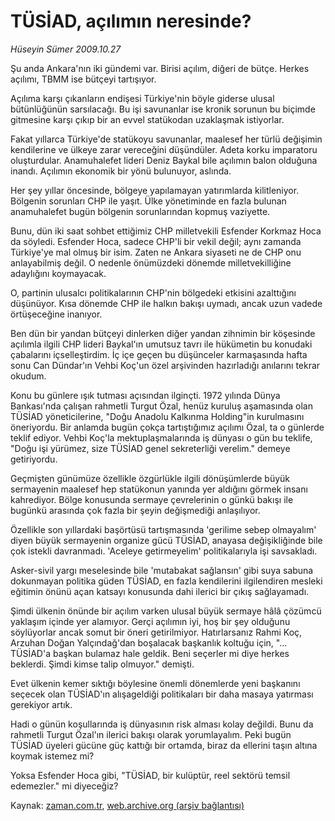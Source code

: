 # TÜSİAD, açılımın neresinde?

*Hüseyin Sümer 2009.10.27*

<tr><td class="metin" colspan="2" style="padding-top: 20px; padding-left: 5px; ">Şu anda Ankara'nın iki gündemi var. Birisi açılım, diğeri de bütçe. Herkes açılımı, TBMM ise bütçeyi tartışıyor.</td></tr><tr><td class="metin" colspan="2" style="padding-top: 20px; padding-left: 5px; "><p>Açılıma karşı çıkanların endişesi Türkiye'nin böyle giderse ulusal bütünlüğünün sarsılacağı. Bu işi savunanlar ise kronik sorunun bu biçimde gitmesine karşı çıkıp bir an evvel statükodan uzaklaşmak istiyorlar.
<p> Fakat yıllarca Türkiye'de statükoyu savunanlar, maalesef her türlü değişimin kendilerine ve ülkeye zarar vereceğini düşündüler. Adeta korku imparatoru oluşturdular. Anamuhalefet lideri Deniz Baykal bile açılımın balon olduğuna inandı. Açılımın ekonomik bir yönü bulunuyor, aslında.
<p> Her şey yıllar öncesinde, bölgeye yapılamayan yatırımlarda kilitleniyor. Bölgenin sorunları CHP ile yaşıt. Ülke yönetiminde en fazla bulunan anamuhalefet bugün bölgenin sorunlarından kopmuş vaziyette.
<p> Bunu, dün iki saat sohbet ettiğimiz CHP milletvekili Esfender Korkmaz Hoca da söyledi. Esfender Hoca, sadece CHP'li bir vekil değil; aynı zamanda Türkiye'ye mal olmuş bir isim. Zaten ne Ankara siyaseti ne de CHP onu anlayabilmiş değil. O nedenle önümüzdeki dönemde milletvekilliğine adaylığını koymayacak.
<p> O, partinin ulusalcı politikalarının CHP'nin bölgedeki etkisini azalttığını düşünüyor. Kısa dönemde CHP ile halkın bakışı uymadı, ancak uzun vadede örtüşeceğine inanıyor.
<p> Ben dün bir yandan bütçeyi dinlerken diğer yandan zihnimin bir köşesinde açılımla ilgili CHP lideri Baykal'ın umutsuz tavrı ile hükümetin bu konudaki çabalarını içselleştirdim. İç içe geçen bu düşünceler karmaşasında hafta sonu Can Dündar'ın Vehbi Koç'un özel arşivinden hazırladığı anılarını tekrar okudum.
<p> Konu bu günlere ışık tutması açısından ilginçti. 1972 yılında Dünya Bankası'nda çalışan rahmetli Turgut Özal, henüz kuruluş aşamasında olan TÜSİAD yöneticilerine, "Doğu Anadolu Kalkınma Holding"in kurulmasını öneriyordu. Bir anlamda bugün çokça tartıştığımız açılımı Özal, ta o günlerde teklif ediyor. Vehbi Koç'la mektuplaşmalarında iş dünyası o gün bu teklife, "Doğu işi yürümez, size TÜSİAD genel sekreterliği verelim." demeye getiriyordu.
<p> Geçmişten günümüze özellikle özgürlükle ilgili dönüşümlerde büyük sermayenin maalesef hep statükonun yanında yer aldığını görmek insanı kahrediyor. Bölge konusunda sermaye çevrelerinin o günkü bakışı ile bugünkü arasında çok fazla bir şeyin değişmediği anlaşılıyor.
<p> Özellikle son yıllardaki başörtüsü tartışmasında 'gerilime sebep olmayalım' diyen büyük sermayenin organize gücü TÜSİAD, anayasa değişikliğinde bile çok istekli davranmadı. 'Aceleye getirmeyelim' politikalarıyla işi savsakladı.
<p> Asker-sivil yargı meselesinde bile 'mutabakat sağlansın' gibi suya sabuna dokunmayan politika güden TÜSİAD, en fazla kendilerini ilgilendiren mesleki eğitimin önünü açan katsayı konusunda dahi ilerici bir çıkış sağlayamadı.
<p> Şimdi ülkenin önünde bir açılım varken ulusal büyük sermaye hâlâ çözümcü yaklaşım içinde yer alamıyor. Gerçi açılımın iyi, hoş bir şey olduğunu söylüyorlar ancak somut bir öneri getirilmiyor. Hatırlarsanız Rahmi Koç, Arzuhan Doğan Yalçındağ'dan boşalacak başkanlık koltuğu için, "... TÜSİAD'a başkan bulamaz hale geldik. Beni seçerler mi diye herkes beklerdi. Şimdi kimse talip olmuyor." demişti.
<p> Evet ülkenin kemer sıktığı böylesine önemli dönemlerde yeni başkanını seçecek olan TÜSİAD'ın alışageldiği politikaları bir daha masaya yatırması gerekiyor artık.
<p> Hadi o günün koşullarında iş dünyasının risk alması kolay değildi. Bunu da rahmetli Turgut Özal'ın ilerici bakışı olarak yorumlayalım. Peki bugün TÜSİAD üyeleri gücüne güç kattığı bir ortamda, biraz da ellerini taşın altına koymak istemez mi?
<p> Yoksa Esfender Hoca gibi, "TÜSİAD, bir kulüptür, reel sektörü temsil edemezler." mi diyeceğiz? <br/></p></p></p></p></p></p></p></p></p></p></p></p></p></p></td></tr>

Kaynak: [zaman.com.tr](http://zaman.com.tr/yazar.do?yazino=908132), [web.archive.org (arşiv bağlantısı)](http://web.archive.org/web/20100107123436/http://www.zaman.com.tr:80/yazar.do?yazino=908132)
